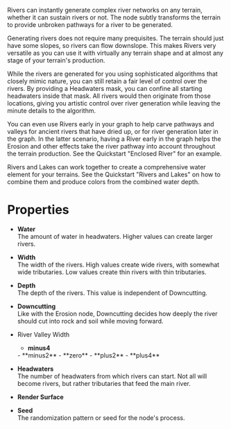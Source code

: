 


Rivers can instantly generate complex river networks on any terrain, whether it can sustain rivers or not. The node subtly transforms the terrain to provide unbroken pathways for a river to be generated.

Generating rivers does not require many prequisites. The terrain should just have some slopes, so rivers can flow downslope. This makes Rivers very versatile as you can use it with virtually any terrain shape and at almost any stage of your terrain's production.

While the rivers are generated for you using sophisticated algorithms that closely mimic nature, you can still retain a fair level of control over the rivers. By providing a Headwaters mask, you can confine all starting headwaters inside that mask. All rivers would then originate from those locations, giving you artistic control over river generation while leaving the minute details to the algorithm.

You can even use Rivers early in your graph to help carve pathways and valleys for ancient rivers that have dried up, or for river generation later in the graph. In the latter scenario, having a River early in the graph helps the Erosion and other effects take the river pathway into account throughout the terrain production. See the Quickstart "Enclosed River" for an example.

Rivers and Lakes can work together to create a comprehensive water element for your terrains. See the Quickstart "Rivers and Lakes" on how to combine them and produce colors from the combined water depth.



# Properties

- **Water**  
  The amount of water in headwaters. Higher values can create larger rivers.
- **Width**  
  The width of the rivers. High values create wide rivers, with somewhat wide tributaries. Low values create thin rivers with thin tributaries.
- **Depth**  
  The depth of the rivers. This value is independent of Downcutting.
- **Downcutting**  
  Like with the Erosion node, Downcutting decides how deeply the river should cut into rock and soil while moving forward.
- River Valley Width
  - **minus4**  
  <desc>
  - **minus2**  
  <desc>
  - **zero**  
  <desc>
  - **plus2**  
  <desc>
  - **plus4**  
  <desc>
- **Headwaters**  
  The number of headwaters from which rivers can start. Not all will become rivers, but rather tributaries that feed the main river.
- **Render Surface**  
  
- **Seed**  
  The randomization pattern or seed for the node's process.



